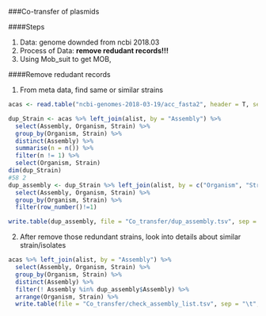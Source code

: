 ###Co-transfer of plasmids

####Steps

1. Data: genome downded from ncbi 2018.03
2. Process of Data: __remove redudant records!!!__
3. Using Mob_suit to get MOB, 


####Remove redudant records

1. From meta data, find same or similar strains

```r
acas <- read.table("ncbi-genomes-2018-03-19/acc_fasta2", header = T, sep = "\t", stringsAsFactors = F)

dup_Strain <- acas %>% left_join(alist, by = "Assembly") %>%
  select(Assembly, Organism, Strain) %>%
  group_by(Organism, Strain) %>%
  distinct(Assembly) %>%
  summarise(n = n()) %>%
  filter(n != 1) %>%
  select(Organism, Strain)
dim(dup_Strain)
#58 2
dup_assembly <- dup_Strain %>% left_join(alist, by = c("Organism", "Strain")) %>%
  select(Assembly, Organism, Strain) %>%
  group_by(Organism, Strain) %>%
  filter(row_number()!=1)

write.table(dup_assembly, file = "Co_transfer/dup_assembly.tsv", sep = "\t", row.names = F, quote = F)
```

2. After remove those redundant strains, look into details about similar strain/isolates

```r
acas %>% left_join(alist, by = "Assembly") %>%
  select(Assembly, Organism, Strain) %>%
  group_by(Organism, Strain) %>%
  distinct(Assembly) %>%
  filter(! Assembly %in% dup_assembly$Assembly) %>%
  arrange(Organism, Strain) %>%
  write.table(file = "Co_transfer/check_assembly_list.tsv", sep = "\t", row.names = F, quote = F)
```
